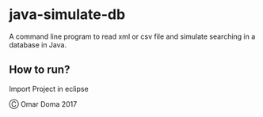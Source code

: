 # java-simulate-db

A command line program to read xml or csv file and simulate searching in a database in Java.

## How to run? 

Import Project in eclipse

Ⓒ Omar Doma 2017
